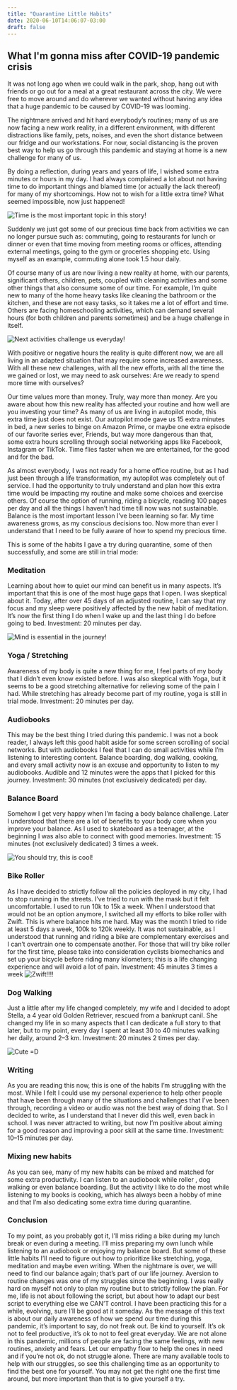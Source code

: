 ```yaml
---
title: "Quarantine Little Habits"
date: 2020-06-10T14:06:07-03:00
draft: false
---
```


## What I'm gonna miss after COVID-19 pandemic crisis

It was not long ago when we could walk in the park, shop, hang out with friends or go out for a meal at a great restaurant across the city. We were free to move around and do wherever we wanted without having any idea that a huge pandemic to be caused by COVID-19 was looming.

The nightmare arrived and hit hard everybody’s routines; many of us are now facing a new work reality, in a different environment, with different distractions like family, pets, noises, and even the short distance between our fridge and our workstations. For now, social distancing is the proven best way to help us go through this pandemic and staying at home is a new challenge for many of us.

By doing a reflection, during years and years of life, I wished some extra minutes or hours in my day. I had always complained a lot about not having time to do important things and blamed time (or actually the lack thereof) for many of my shortcomings. How not to wish for a little extra time? What seemed impossible, now just happened!

![Time is the most important topic in this story!](pic1.jpeg)

Suddenly we just got some of our precious time back from activities we can no longer pursue such as: commuting, going to restaurants for lunch or dinner or even that time moving from meeting rooms or offices, attending external meetings, going to the gym or groceries shopping etc. Using myself as an example, commuting alone took 1.5 hour daily.

Of course many of us are now living a new reality at home, with our parents, significant others, children, pets, coupled with cleaning activities and some other things that also consume some of our time. For example, I’m quite new to many of the home heavy tasks like cleaning the bathroom or the kitchen, and these are not easy tasks, so it takes me a lot of effort and time. Others are facing homeschooling activities, which can demand several hours (for both children and parents sometimes) and be a huge challenge in itself.

![Next activities challenge us everyday!](pic2.jpeg)

With positive or negative hours the reality is quite different now, we are all living in an adapted situation that may require some increased awareness. With all these new challenges, with all the new efforts, with all the time the we gained or lost, we may need to ask ourselves: Are we ready to spend more time with ourselves?

Our time values more than money. Truly, way more than money. Are you aware about how this new reality has affected your routine and how well are you investing your time? As many of us are living in autopilot mode, this extra time just does not exist. Our autopilot mode gave us 15 extra minutes in bed, a new series to binge on Amazon Prime, or maybe one extra episode of our favorite series ever, Friends, but way more dangerous than that, some extra hours scrolling through social networking apps like Facebook, Instagram or TikTok. Time flies faster when we are entertained, for the good and for the bad.

As almost everybody, I was not ready for a home office routine, but as I had just been through a life transformation, my autopilot was completely out of service. I had the opportunity to truly understand and plan how this extra time would be impacting my routine and make some choices and exercise others. Of course the option of running, riding a bicycle, reading 100 pages per day and all the things I haven’t had time till now was not sustainable. Balance is the most important lesson I’ve been learning so far. My time awareness grows, as my conscious decisions too. Now more than ever I understand that I need to be fully aware of how to spend my precious time.

This is some of the habits I gave a try during quarantine, some of then successfully, and some are still in trial mode:

### Meditation

Learning about how to quiet our mind can benefit us in many aspects. It’s important that this is one of the most huge gaps that I open. I was skeptical about it. Today, after over 45 days of an adjusted routine, I can say that my focus and my sleep were positively affected by the new habit of meditation. It’s now the first thing I do when I wake up and the last thing I do before going to bed. Investment: 20 minutes per day.

![Mind is essential in the journey!](pic3.jpeg)

### Yoga / Stretching

Awareness of my body is quite a new thing for me, I feel parts of my body that I didn’t even know existed before. I was also skeptical with Yoga, but it seems to be a good stretching alternative for relieving some of the pain I had. While stretching has already become part of my routine, yoga is still in trial mode. Investment: 20 minutes per day.

### Audiobooks
This may be the best thing I tried during this pandemic. I was not a book reader, I always left this good habit aside for some screen scrolling of social networks. But with audiobooks I feel that I can do small activities while I’m listening to interesting content. Balance boarding, dog walking, cooking, and every small activity now is an excuse and opportunity to listen to my audiobooks. Audible and 12 minutes were the apps that I picked for this journey. Investment: 30 minutes (not exclusively dedicated) per day.

### Balance Board
Somehow I get very happy when I’m facing a body balance challenge. Later I understood that there are a lot of benefits to your body core when you improve your balance. As I used to skateboard as a teenager, at the beginning I was also able to connect with good memories. Investment: 15 minutes (not exclusively dedicated) 3 times a week.

![You should try, this is cool!](pic4.jpeg)

### Bike Roller
As I have decided to strictly follow all the policies deployed in my city, I had to stop running in the streets. I’ve tried to run with the mask but it felt uncomfortable. I used to run 10k to 15k a week. When I understood that would not be an option anymore, I switched all my efforts to bike roller with Zwift. This is where balance hits me hard. May was the month I tried to ride at least 5 days a week, 100k to 120k weekly. It was not sustainable, as I understood that running and riding a bike are complementary exercises and I can’t overtrain one to compensate another. For those that will try bike roller for the first time, please take into consideration cyclists biomechanics and set up your bicycle before riding many kilometers; this is a life changing experience and will avoid a lot of pain. Investment: 45 minutes 3 times a week
![Zwift!!!!](pic5.jpeg)

### Dog Walking
Just a little after my life changed completely, my wife and I decided to adopt Stella, a 4 year old Golden Retriever, rescued from a bankrupt canil. She changed my life in so many aspects that I can dedicate a full story to that later, but to my point, every day I spent at least 30 to 40 minutes walking her daily, around 2–3 km. Investment: 20 minutes 2 times per day.

![Cute =D](pic6.jpeg)

### Writing
As you are reading this now, this is one of the habits I’m struggling with the most. While I felt I could use my personal experience to help other people that have been through many of the situations and challenges that I’ve been through, recording a video or audio was not the best way of doing that. So I decided to write, as I understand that I never did this well, even back in school. I was never attracted to writing, but now I’m positive about aiming for a good reason and improving a poor skill at the same time. Investment: 10–15 minutes per day.

### Mixing new habits
As you can see, many of my new habits can be mixed and matched for some extra productivity. I can listen to an audiobook while roller , dog walking or even balance boarding. But the activity I like to do the most while listening to my books is cooking, which has always been a hobby of mine and that I’m also dedicating some extra time during quarantine.

### Conclusion
To my point, as you probably got it, I’ll miss riding a bike during my lunch break or even during a meeting. I’ll miss preparing my own lunch while listening to an audiobook or enjoying my balance board. But some of these little habits I’ll need to figure out how to prioritize like stretching, yoga, meditation and maybe even writing. When the nightmare is over, we will need to find our balance again; that’s part of our life journey.
Aversion to routine changes was one of my struggles since the beginning. I was really hard on myself not only to plan my routine but to strictly follow the plan. For me, life is not about following the script, but about how to adapt our best script to everything else we CAN’T control. I have been practicing this for a while, evolving, sure I’ll be good at it someday.
As the message of this text is about our daily awareness of how we spend our time during this pandemic, it’s important to say, do not freak out. Be kind to yourself. It’s ok not to feel productive, it’s ok to not to feel great everyday. We are not alone in this pandemic, millions of people are facing the same feelings, with new routines, anxiety and fears. Let our empathy flow to help the ones in need and if you’re not ok, do not struggle alone. There are many available tools to help with our struggles, so see this challenging time as an opportunity to find the best one for yourself. You may not get the right one the first time around, but more important than that is to give yourself a try.